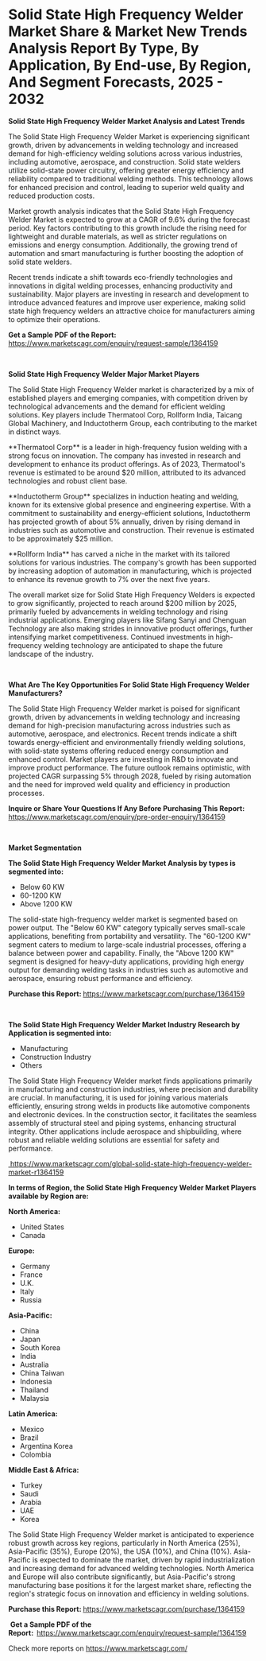 <p><h1>Solid State High Frequency Welder Market Share & Market New Trends Analysis Report By Type, By Application, By End-use, By Region, And Segment Forecasts, 2025 - 2032</h1></p><p><strong>Solid State High Frequency Welder Market Analysis and Latest Trends</strong></p>
<p><p>The Solid State High Frequency Welder Market is experiencing significant growth, driven by advancements in welding technology and increased demand for high-efficiency welding solutions across various industries, including automotive, aerospace, and construction. Solid state welders utilize solid-state power circuitry, offering greater energy efficiency and reliability compared to traditional welding methods. This technology allows for enhanced precision and control, leading to superior weld quality and reduced production costs.</p><p>Market growth analysis indicates that the Solid State High Frequency Welder Market is expected to grow at a CAGR of 9.6% during the forecast period. Key factors contributing to this growth include the rising need for lightweight and durable materials, as well as stricter regulations on emissions and energy consumption. Additionally, the growing trend of automation and smart manufacturing is further boosting the adoption of solid state welders.</p><p>Recent trends indicate a shift towards eco-friendly technologies and innovations in digital welding processes, enhancing productivity and sustainability. Major players are investing in research and development to introduce advanced features and improve user experience, making solid state high frequency welders an attractive choice for manufacturers aiming to optimize their operations.</p></p>
<p><strong>Get a Sample PDF of the Report:&nbsp;</strong> <a href="https://www.marketscagr.com/enquiry/request-sample/1364159?utm_campaign=2804&utm_medium=2&utm_source=Github&utm_content=ia&utm_term=10042025&utm_id=solid-state-high-frequency-welder">https://www.marketscagr.com/enquiry/request-sample/1364159</a></p>
<p>&nbsp;</p>
<p><strong>Solid State High Frequency Welder Major Market Players</strong></p>
<p><p>The Solid State High Frequency Welder market is characterized by a mix of established players and emerging companies, with competition driven by technological advancements and the demand for efficient welding solutions. Key players include Thermatool Corp, Rollform India, Taicang Global Machinery, and Inductotherm Group, each contributing to the market in distinct ways.</p><p>**Thermatool Corp** is a leader in high-frequency fusion welding with a strong focus on innovation. The company has invested in research and development to enhance its product offerings. As of 2023, Thermatool's revenue is estimated to be around $20 million, attributed to its advanced technologies and robust client base.</p><p>**Inductotherm Group** specializes in induction heating and welding, known for its extensive global presence and engineering expertise. With a commitment to sustainability and energy-efficient solutions, Inductotherm has projected growth of about 5% annually, driven by rising demand in industries such as automotive and construction. Their revenue is estimated to be approximately $25 million.</p><p>**Rollform India** has carved a niche in the market with its tailored solutions for various industries. The company's growth has been supported by increasing adoption of automation in manufacturing, which is projected to enhance its revenue growth to 7% over the next five years.</p><p>The overall market size for Solid State High Frequency Welders is expected to grow significantly, projected to reach around $200 million by 2025, primarily fueled by advancements in welding technology and rising industrial applications. Emerging players like Sifang Sanyi and Chenguan Technology are also making strides in innovative product offerings, further intensifying market competitiveness. Continued investments in high-frequency welding technology are anticipated to shape the future landscape of the industry.</p></p>
<p>&nbsp;</p>
<p><strong>What Are The Key Opportunities For Solid State High Frequency Welder Manufacturers?</strong></p>
<p><p>The Solid State High Frequency Welder market is poised for significant growth, driven by advancements in welding technology and increasing demand for high-precision manufacturing across industries such as automotive, aerospace, and electronics. Recent trends indicate a shift towards energy-efficient and environmentally friendly welding solutions, with solid-state systems offering reduced energy consumption and enhanced control. Market players are investing in R&D to innovate and improve product performance. The future outlook remains optimistic, with projected CAGR surpassing 5% through 2028, fueled by rising automation and the need for improved weld quality and efficiency in production processes.</p></p>
<p><strong>Inquire or Share Your Questions If Any Before Purchasing This Report:</strong> <a href="https://www.marketscagr.com/enquiry/pre-order-enquiry/1364159?utm_campaign=2804&utm_medium=2&utm_source=Github&utm_content=ia&utm_term=10042025&utm_id=solid-state-high-frequency-welder">https://www.marketscagr.com/enquiry/pre-order-enquiry/1364159</a></p>
<p>&nbsp;</p>
<p><strong>Market Segmentation</strong></p>
<p><strong>The Solid State High Frequency Welder Market Analysis by types is segmented into:</strong></p>
<p><ul><li>Below 60 KW</li><li>60-1200 KW</li><li>Above 1200 KW</li></ul></p>
<p><p>The solid-state high-frequency welder market is segmented based on power output. The "Below 60 KW" category typically serves small-scale applications, benefiting from portability and versatility. The "60-1200 KW" segment caters to medium to large-scale industrial processes, offering a balance between power and capability. Finally, the "Above 1200 KW" segment is designed for heavy-duty applications, providing high energy output for demanding welding tasks in industries such as automotive and aerospace, ensuring robust performance and efficiency.</p></p>
<p><strong>Purchase this Report:&nbsp;</strong><a href="https://www.marketscagr.com/purchase/1364159?utm_campaign=2804&utm_medium=2&utm_source=Github&utm_content=ia&utm_term=10042025&utm_id=solid-state-high-frequency-welder">https://www.marketscagr.com/purchase/1364159</a></p>
<p>&nbsp;</p>
<p><strong>The Solid State High Frequency Welder Market Industry Research by Application is segmented into:</strong></p>
<p><ul><li>Manufacturing</li><li>Construction Industry</li><li>Others</li></ul></p>
<p><p>The Solid State High Frequency Welder market finds applications primarily in manufacturing and construction industries, where precision and durability are crucial. In manufacturing, it is used for joining various materials efficiently, ensuring strong welds in products like automotive components and electronic devices. In the construction sector, it facilitates the seamless assembly of structural steel and piping systems, enhancing structural integrity. Other applications include aerospace and shipbuilding, where robust and reliable welding solutions are essential for safety and performance.</p></p>
<p><a href="https://www.marketscagr.com/global-solid-state-high-frequency-welder-market-r1364159?utm_campaign=2804&utm_medium=2&utm_source=Github&utm_content=ia&utm_term=10042025&utm_id=solid-state-high-frequency-welder">&nbsp;https://www.marketscagr.com/global-solid-state-high-frequency-welder-market-r1364159</a></p>
<p><strong>In terms of Region, the Solid State High Frequency Welder Market Players available by Region are:</strong></p>
<p>
    <p> <strong> North America: </strong>
        <ul>
            <li>United States</li>
            <li>Canada</li>
        </ul>
        </p> 
    <p> <strong> Europe: </strong>
        <ul>
            <li>Germany</li>
            <li>France</li>
            <li>U.K.</li>
            <li>Italy</li>
            <li>Russia</li>
        </ul>
        </p> 
    <p> <strong> Asia-Pacific: </strong>
        <ul>
            <li>China</li>
            <li>Japan</li>
            <li>South Korea</li>
            <li>India</li>
            <li>Australia</li>
            <li>China Taiwan</li>
            <li>Indonesia</li>
            <li>Thailand</li>
            <li>Malaysia</li>
        </ul>
        </p> 
    <p> <strong> Latin America: </strong>
        <ul>
            <li>Mexico</li>
            <li>Brazil</li>
            <li>Argentina Korea</li>
            <li>Colombia</li>
        </ul>
        </p> 
    <p> <strong> Middle East & Africa: </strong>
        <ul>
            <li>Turkey</li>
            <li>Saudi</li>
            <li>Arabia</li>
            <li>UAE</li>
            <li>Korea</li>
        </ul>
    </p>
    </p>
<p><p>The Solid State High Frequency Welder market is anticipated to experience robust growth across key regions, particularly in North America (25%), Asia-Pacific (35%), Europe (20%), the USA (10%), and China (10%). Asia-Pacific is expected to dominate the market, driven by rapid industrialization and increasing demand for advanced welding technologies. North America and Europe will also contribute significantly, but Asia-Pacific's strong manufacturing base positions it for the largest market share, reflecting the region's strategic focus on innovation and efficiency in welding solutions.</p></p>
<p><strong>Purchase this Report: </strong><a href="https://www.marketscagr.com/purchase/1364159?utm_campaign=2804&utm_medium=2&utm_source=Github&utm_content=ia&utm_term=10042025&utm_id=solid-state-high-frequency-welder">https://www.marketscagr.com/purchase/1364159</a></p>
<p>&nbsp;<strong>Get a Sample PDF of the Report:&nbsp;&nbsp;</strong><a href="https://www.marketscagr.com/enquiry/request-sample/1364159?utm_campaign=2804&utm_medium=2&utm_source=Github&utm_content=ia&utm_term=10042025&utm_id=solid-state-high-frequency-welder">https://www.marketscagr.com/enquiry/request-sample/1364159</a></p>
<p><strong></strong></p>
<p>Check more reports on <a href="https://www.marketscagr.com/?utm_campaign=2804&utm_medium=2&utm_source=Github&utm_content=ia&utm_term=10042025&utm_id=solid-state-high-frequency-welder">https://www.marketscagr.com/</a></p>